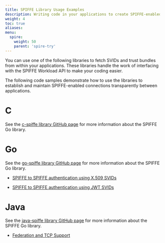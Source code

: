 ```yaml
---
title: SPIFFE Library Usage Examples
description: Writing code in your applications to create SPIFFE-enabled connections
weight: 4
toc: true
aliases:
menu:
  spire:
    weight: 50
    parent: 'spire-try'
---
```


You can use one of the following libraries to fetch SVIDs and trust bundles from within your applications. These libraries handle the work of interfacing with the SPIFFE Workload API to make your coding easier.

The following code samples demonstrate how to use the libraries to establish and maintain SPIFFE-enabled connections transparently between applications.

# C

See the [c-spiffe library GitHub page](https://github.com/spiffe/c-spiffe) for more information about the SPIFFE Go library. 

# Go

See the [go-spiffe library GitHub page](https://github.com/spiffe/go-spiffe/tree/master/v2) for more information about the SPIFFE Go library. 

* [SPIFFE to SPIFFE authentication using X.509 SVIDs](https://github.com/spiffe/go-spiffe/tree/master/v2/examples/spiffe-tls)

* [SPIFFE to SPIFFE authentication using JWT SVIDs](https://github.com/spiffe/go-spiffe/tree/master/v2/examples/spiffe-jwt-using-proxy)

# Java

See the [java-spiffe library GitHub page](https://github.com/spiffe/java-spiffe/tree/v2-api) for more information about the SPIFFE Go library. 

* [Federation and TCP Support](https://github.com/spiffe/spiffe-example/tree/master/java-spiffe-federation-jboss)

